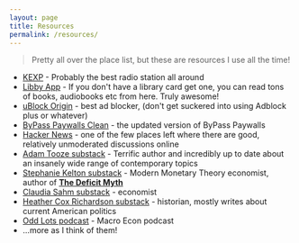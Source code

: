 ```yaml
---
layout: page
title: Resources
permalink: /resources/
---
```


> Pretty all over the place list, but these are resources I use all the time!

* [KEXP](https://kexp.org/) - Probably the best radio station all around
* [Libby App](https://libbyapp.com/) - If you don't have a library card get one, you can read tons of books, audiobooks etc from here. Truly awesome!
* [uBlock Origin](https://ublockorigin.com/) - best ad blocker, (don't get suckered into using Adblock plus or whatever)
* [ByPass Paywalls Clean](https://addons.mozilla.org/en-US/firefox/addon/bypass-paywalls-clean/) - the updated version of ByPass Paywalls
* [Hacker News](https://news.ycombinator.com/news) - one of the few places left where there are good, relatively unmoderated discussions online
* [Adam Tooze substack](https://adamtooze.substack.com/) - Terrific author and incredibly up to date about an insanely wide range of contemporary topics
* [Stephanie Kelton substack](https://stephaniekelton.substack.com/) - Modern Monetary Theory economist, author of **[The Deficit Myth](https://www.goodreads.com/book/show/45731395-the-deficit-myth)**
* [Claudia Sahm substack](https://stayathomemacro.substack.com/) - economist
* [Heather Cox Richardson substack](https://heathercoxrichardson.substack.com/) - historian, mostly writes about current American politics
* [Odd Lots podcast](https://www.bloomberg.com/oddlots-podcast) - Macro Econ podcast
* ...more as I think of them!
